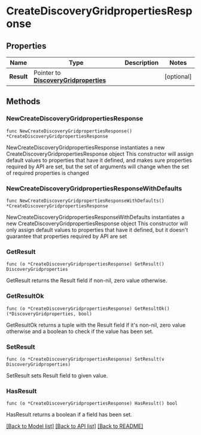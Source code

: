 # CreateDiscoveryGridpropertiesResponse

## Properties

Name | Type | Description | Notes
------------ | ------------- | ------------- | -------------
**Result** | Pointer to [**DiscoveryGridproperties**](DiscoveryGridproperties.md) |  | [optional] 

## Methods

### NewCreateDiscoveryGridpropertiesResponse

`func NewCreateDiscoveryGridpropertiesResponse() *CreateDiscoveryGridpropertiesResponse`

NewCreateDiscoveryGridpropertiesResponse instantiates a new CreateDiscoveryGridpropertiesResponse object
This constructor will assign default values to properties that have it defined,
and makes sure properties required by API are set, but the set of arguments
will change when the set of required properties is changed

### NewCreateDiscoveryGridpropertiesResponseWithDefaults

`func NewCreateDiscoveryGridpropertiesResponseWithDefaults() *CreateDiscoveryGridpropertiesResponse`

NewCreateDiscoveryGridpropertiesResponseWithDefaults instantiates a new CreateDiscoveryGridpropertiesResponse object
This constructor will only assign default values to properties that have it defined,
but it doesn't guarantee that properties required by API are set

### GetResult

`func (o *CreateDiscoveryGridpropertiesResponse) GetResult() DiscoveryGridproperties`

GetResult returns the Result field if non-nil, zero value otherwise.

### GetResultOk

`func (o *CreateDiscoveryGridpropertiesResponse) GetResultOk() (*DiscoveryGridproperties, bool)`

GetResultOk returns a tuple with the Result field if it's non-nil, zero value otherwise
and a boolean to check if the value has been set.

### SetResult

`func (o *CreateDiscoveryGridpropertiesResponse) SetResult(v DiscoveryGridproperties)`

SetResult sets Result field to given value.

### HasResult

`func (o *CreateDiscoveryGridpropertiesResponse) HasResult() bool`

HasResult returns a boolean if a field has been set.


[[Back to Model list]](../README.md#documentation-for-models) [[Back to API list]](../README.md#documentation-for-api-endpoints) [[Back to README]](../README.md)


